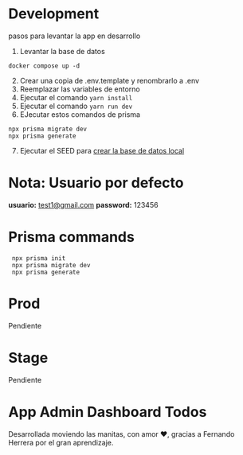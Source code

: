 # Development
pasos para levantar la app en desarrollo

1. Levantar la base de datos

```
docker compose up -d
```

2. Crear una copia de .env.template y renombrarlo a .env
3. Reemplazar las variables de entorno
4. Ejecutar el comando ``` yarn install ```
5. Ejecutar el comando ``` yarn run dev ```
6. EJecutar estos comandos de prisma

```
npx prisma migrate dev
npx prisma generate
```
7. Ejecutar el SEED para [crear la base de datos local](http://localhost:3000/api/seed)

# Nota: Usuario por defecto
__usuario:__ test1@gmail.com
__password:__ 123456

# Prisma commands

```
 npx prisma init
 npx prisma migrate dev
 npx prisma generate
```

# Prod

Pendiente

# Stage

Pendiente

# App Admin Dashboard Todos
Desarrollada moviendo las manitas, con amor ♥, gracias a Fernando Herrera por el gran aprendizaje.